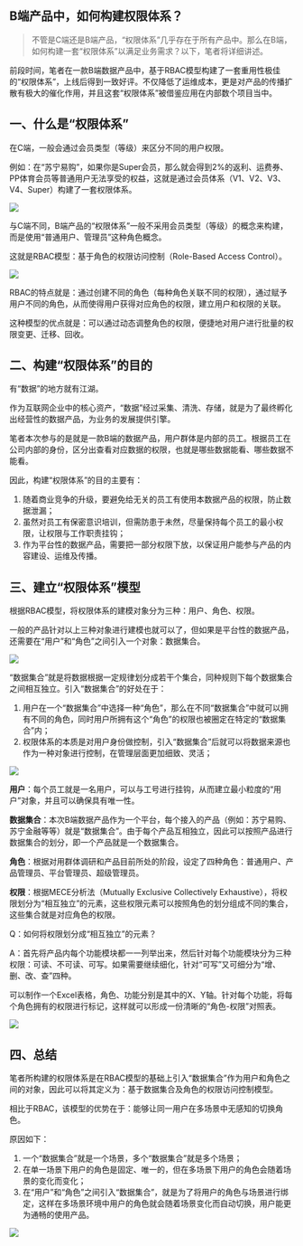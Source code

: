 ## B端产品中，如何构建权限体系？

>不管是C端还是B端产品，“权限体系”几乎存在于所有产品中。那么在B端，如何构建一套“权限体系”以满足业务需求？以下，笔者将详细讲述。

前段时间，笔者在一款B端数据产品中，基于RBAC模型构建了一套重用性极佳的“权限体系”，上线后得到一致好评。不仅降低了运维成本，更是对产品的传播扩散有极大的催化作用，并且这套“权限体系”被借鉴应用在内部数个项目当中。

## 一、什么是“权限体系”

在C端，一般会通过会员类型（等级）来区分不同的用户权限。

例如：在“苏宁易购”，如果你是Super会员，那么就会得到2%的返利、运费券、PP体育会员等普通用户无法享受的权益，这就是通过会员体系（V1、V2、V3、V4、Super）构建了一套权限体系。

![](src/vip.png)

与C端不同，B端产品的“权限体系”一般不采用会员类型（等级）的概念来构建，而是使用“普通用户、管理员”这种角色概念。

这就是RBAC模型：基于角色的权限访问控制（Role-Based Access Control）。

![](src/rbac.png)

RBAC的特点就是：通过创建不同的角色（每种角色关联不同的权限），通过赋予用户不同的角色，从而使得用户获得对应角色的权限，建立用户和权限的关联。

这种模型的优点就是：可以通过动态调整角色的权限，便捷地对用户进行批量的权限变更、迁移、回收。

## 二、构建“权限体系”的目的

有“数据”的地方就有江湖。

作为互联网企业中的核心资产，“数据”经过采集、清洗、存储，就是为了最终孵化出经营性的数据产品，为业务的发展提供引擎。

笔者本次参与的是就是一款B端的数据产品，用户群体是内部的员工。根据员工在公司内部的身份，区分出查看对应数据的权限，也就是哪些数据能看、哪些数据不能看。

因此，构建“权限体系”的目的主要有：

1. 随着商业竞争的升级，要避免给无关的员工有使用本数据产品的权限，防止数据泄漏；
2. 虽然对员工有保密意识培训，但需防患于未然，尽量保持每个员工的最小权限，让权限与工作职责挂钩；
3. 作为平台性的数据产品，需要把一部分权限下放，以保证用户能参与产品的内容建设、运维及传播。

## 三、建立“权限体系”模型

根据RBAC模型，将权限体系的建模对象分为三种：用户、角色、权限。

一般的产品针对以上三种对象进行建模也就可以了，但如果是平台性的数据产品，还需要在“用户”和“角色”之间引入一个对象：数据集合。

![](src/role1.png)

“数据集合”就是将数据根据一定规律划分成若干个集合，同种规则下每个数据集合之间相互独立。引入“数据集合”的好处在于：

1. 用户在一个“数据集合”中选择一种“角色”，那么在不同“数据集合”中就可以拥有不同的角色，同时用户所拥有这个“角色”的权限也被圈定在特定的“数据集合”内；
2. 权限体系的本质是对用户身份做控制，引入“数据集合”后就可以将数据来源也作为一种对象进行控制，在管理层面更加细致、灵活；

![](src/role2.png)

**用户**：每个员工就是一名用户，可以与工号进行挂钩，从而建立最小粒度的“用户”对象，并且可以确保具有唯一性。

**数据集合**：本次B端数据产品作为一个平台，每个接入的产品（例如：苏宁易购、苏宁金融等等）就是“数据集合”。由于每个产品互相独立，因此可以按照产品进行数据集合的划分，即一个产品就是一个数据集合。

**角色**：根据对用群体调研和产品目前所处的阶段，设定了四种角色：普通用户、产品管理员、平台管理员、超级管理员。

**权限**：根据MECE分析法（Mutually Exclusive Collectively Exhaustive），将权限划分为“相互独立”的元素，这些权限元素可以按照角色的划分组成不同的集合，这些集合就是对应角色的权限。

Q：如何将权限划分成“相互独立”的元素？

A：首先将产品内每个功能模块都一一列举出来，然后针对每个功能模块分为三种权限：可读、不可读、可写。如果需要继续细化，针对“可写”又可细分为“增、删、改、查”四种。

可以制作一个Excel表格，角色、功能分别是其中的X、Y轴。针对每个功能，将每个角色拥有的权限进行标记，这样就可以形成一份清晰的“角色-权限”对照表。

![](src/role3.png)

## 四、总结

笔者所构建的权限体系是在RBAC模型的基础上引入“数据集合”作为用户和角色之间的对象，因此可以将其定义为：基于数据集合及角色的权限访问控制模型。

相比于RBAC，该模型的优势在于：能够让同一用户在多场景中无感知的切换角色。

原因如下：

1. 一个“数据集合”就是一个场景，多个“数据集合”就是多个场景；
2. 在单一场景下用户的角色是固定、唯一的，但在多场景下用户的角色会随着场景的变化而变化；
3. 在“用户”和“角色”之间引入“数据集合”，就是为了将用户的角色与场景进行绑定，这样在多场景环境中用户的角色就会随着场景变化而自动切换，用户能更为通畅的使用产品。

![](src/role4.png)